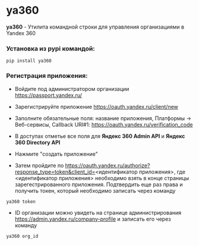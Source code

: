 # ya360
**ya360** - Утилита командной строки для управления организациями в Yandex 360

### Установка из pypi командой:
```
pip install ya360
```

### Регистрация приложения:

- Войдите под администратором организации https://passport.yandex.ru/

- Зарегистрируйте приложение https://oauth.yandex.ru/client/new

- Заполните обязательные поля: название приложения, Платформы -> Веб-сервисы, Callback URI#1: https://oauth.yandex.ru/verification_code

- В доступах отметье все поля для **Яндекс 360 Admin API** и **Яндекс 360 Directory API**

- Нажмите "создать приложение"

- Затем пройдите по https://oauth.yandex.ru/authorize?response_type=token&client_id=<идентификатор приложения>, где <идентификатор приложения> необходимо взять в конце страницы зарегестрированного приложения. Подтвердить еще раз права и получить токен, который необходимо записать через команду
```
ya360 token
```

- ID организации можно увидеть на странице администрирования https://admin.yandex.ru/company-profile и записать его через команду
```
ya360 org_id
```
